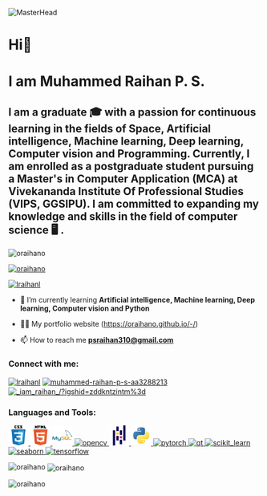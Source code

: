 ![MasterHead]([https://user-images.githubusercontent.com/10498744/210012254-234538ff-d198-48aa-8964-37e6fd45d227.gif](https://64.media.tumblr.com/13d2c753eed929097cc13bbb1d3e482c/67441800327766fc-96/s1920x1080/fe67f6e7feaaf682aa84cd0280cbb4eed24e9dea.gif))
<h1 align="left">Hi👋</h1>
<h1 align="left">I am Muhammed Raihan P. S.</h1>
<h2 align="left">I am a graduate 🎓 with a passion for continuous learning in the fields of Space, Artificial intelligence, Machine learning, Deep learning, Computer vision and Programming. Currently, I am enrolled as a postgraduate student pursuing a Master's in Computer Application (MCA) at Vivekananda Institute Of Professional Studies (VIPS, GGSIPU). I am committed to expanding my knowledge and skills in the field of computer science 🖥️ .</h2>

<p align="left"> <img src="https://komarev.com/ghpvc/?username=oraihano&label=Profile%20views&color=0e75b6&style=flat" alt="oraihano" /> </p>

<p align="left"> <a href="https://github.com/ryo-ma/github-profile-trophy"><img src="https://github-profile-trophy.vercel.app/?username=oraihano" alt="oraihano" /></a> </p>

<p align="left"> <a href="https://twitter.com/lraihanl" target="blank"><img src="https://img.shields.io/twitter/follow/lraihanl?logo=twitter&style=for-the-badge" alt="lraihanl" /></a> </p>

- 🌱 I’m currently learning **Artificial intelligence, Machine learning, Deep learning, Computer vision and Python**

- 👨‍💻 My portfolio website (https://oraihano.github.io/-/)

- 📫 How to reach me **psraihan310@gmail.com**

<h3 align="left">Connect with me:</h3>
<p align="left">
<a href="https://twitter.com/lraihanl" target="blank"><img align="center" src="https://raw.githubusercontent.com/rahuldkjain/github-profile-readme-generator/master/src/images/icons/Social/twitter.svg" alt="lraihanl" height="30" width="40" /></a>
<a href="https://linkedin.com/in/muhammed-raihan-p-s-aa3288213" target="blank"><img align="center" src="https://raw.githubusercontent.com/rahuldkjain/github-profile-readme-generator/master/src/images/icons/Social/linked-in-alt.svg" alt="muhammed-raihan-p-s-aa3288213" height="30" width="40" /></a>
<a href="https://instagram.com/_iam_raihan_/?igshid=zddkntzintm%3d" target="blank"><img align="center" src="https://raw.githubusercontent.com/rahuldkjain/github-profile-readme-generator/master/src/images/icons/Social/instagram.svg" alt="_iam_raihan_/?igshid=zddkntzintm%3d" height="30" width="40" /></a>
</p>

<h3 align="left">Languages and Tools:</h3>
<p align="left"> 
  <a href="https://www.w3schools.com/css/" target="_blank" rel="noreferrer"> <img src="https://raw.githubusercontent.com/devicons/devicon/master/icons/css3/css3-original-wordmark.svg" alt="css3" width="40" height="40"/> </a> 
  <a href="https://www.w3.org/html/" target="_blank" rel="noreferrer"> <img src="https://raw.githubusercontent.com/devicons/devicon/master/icons/html5/html5-original-wordmark.svg" alt="html5" width="40" height="40"/> </a> 
  <a href="https://www.mysql.com/" target="_blank" rel="noreferrer"> <img src="https://raw.githubusercontent.com/devicons/devicon/master/icons/mysql/mysql-original-wordmark.svg" alt="mysql" width="40" height="40"/> </a> 
  <a href="https://opencv.org/" target="_blank" rel="noreferrer"> <img src="https://www.vectorlogo.zone/logos/opencv/opencv-icon.svg" alt="opencv" width="40" height="40"/> </a> <a href="https://pandas.pydata.org/" target="_blank" rel="noreferrer"> <img src="https://raw.githubusercontent.com/devicons/devicon/2ae2a900d2f041da66e950e4d48052658d850630/icons/pandas/pandas-original.svg" alt="pandas" width="40" height="40"/> </a> 
  <a href="https://www.python.org" target="_blank" rel="noreferrer"> <img src="https://raw.githubusercontent.com/devicons/devicon/master/icons/python/python-original.svg" alt="python" width="40" height="40"/> </a>
  <a href="https://pytorch.org/" target="_blank" rel="noreferrer"> <img src="https://www.vectorlogo.zone/logos/pytorch/pytorch-icon.svg" alt="pytorch" width="40" height="40"/> </a> 
  <a href="https://www.qt.io/" target="_blank" rel="noreferrer"> <img src="https://upload.wikimedia.org/wikipedia/commons/0/0b/Qt_logo_2016.svg" alt="qt" width="40" height="40"/> </a> 
  <a href="https://scikit-learn.org/" target="_blank" rel="noreferrer"> <img src="https://upload.wikimedia.org/wikipedia/commons/0/05/Scikit_learn_logo_small.svg" alt="scikit_learn" width="40" height="40"/> </a> 
  <a href="https://seaborn.pydata.org/" target="_blank" rel="noreferrer"> <img src="https://seaborn.pydata.org/_images/logo-mark-lightbg.svg" alt="seaborn" width="40" height="40"/> </a> <a href="https://www.tensorflow.org" target="_blank" rel="noreferrer"> <img src="https://www.vectorlogo.zone/logos/tensorflow/tensorflow-icon.svg" alt="tensorflow" width="40" height="40"/> </a> 
</p>

<p><img align="left" src="https://github-readme-stats.vercel.app/api/top-langs?username=oraihano&show_icons=true&locale=en&layout=compact" alt="oraihano" /></p>

<p>&nbsp;<img align="center" src="https://github-readme-stats.vercel.app/api?username=oraihano&show_icons=true&locale=en" alt="oraihano" /></p>

<p><img align="center" src="https://github-readme-streak-stats.herokuapp.com/?user=oraihano&" alt="oraihano" /></p>
